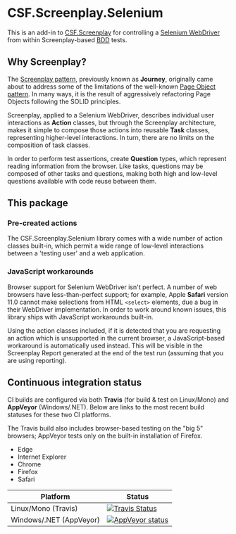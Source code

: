 # CSF.Screenplay.Selenium
This is an add-in to [CSF.Screenplay] for controlling a [Selenium WebDriver] from within Screenplay-based [BDD] tests.

[CSF.Screenplay]: https://github.com/csf-dev/CSF.Screenplay
[Selenium WebDriver]: https://www.seleniumhq.org/
[BDD]: https://en.wikipedia.org/wiki/Behavior-driven_development

## Why Screenplay?
The [Screenplay pattern], previously known as **Journey**, originally came about to address some of the limitations of the well-known [Page Object pattern]. In many ways, it is the result of aggressively refactoring Page Objects following the SOLID principles.

[Screenplay pattern]: https://www.infoq.com/articles/Beyond-Page-Objects-Test-Automation-Serenity-Screenplay
[Page Object pattern]: https://martinfowler.com/bliki/PageObject.html

Screenplay, applied to a Selenium WebDriver, describes individual user interactions as **Action** classes, but through the Screenplay architecture, makes it simple to compose those actions into reusable **Task** classes, representing higher-level interactions. In turn, there are no limits on the composition of task classes.

In order to perform test assertions, create **Question** types, which represent reading information from the browser.  Like tasks, questions may be composed of other tasks and questions, making both high and low-level questions available with code reuse between them.

## This package

### Pre-created actions
The CSF.Screenplay.Selenium library comes with a wide number of action classes built-in, which permit a wide range of low-level interactions between a 'testing user' and a web application.

### JavaScript workarounds
Browser support for Selenium WebDriver isn't perfect.  A number of web browsers have less-than-perfect support; for example, Apple **Safari** version 11.0 cannot make selections from HTML `<select>` elements, due a bug in their WebDriver implementation.  In order to work around known issues, this library ships with JavaScript workarounds built-in.

Using the action classes included, if it is detected that you are requesting an action which is unsupported in the current browser, a JavaScript-based workaround is automatically used instead.  This will be visible in the Screenplay Report generated at the end of the test run (assuming that you are using reporting).

## Continuous integration status
CI builds are configured via both **Travis** (for build & test on Linux/Mono) and **AppVeyor** (Windows/.NET).
Below are links to the most recent build statuses for these two CI platforms.

The Travis build also includes browser-based testing on the "big 5" browsers; AppVeyor tests only on the built-in installation of Firefox.

* Edge
* Internet Explorer
* Chrome
* Firefox
* Safari

Platform | Status
-------- | ------
Linux/Mono (Travis) | [![Travis Status](https://travis-ci.org/csf-dev/CSF.Screenplay.Selenium.svg?branch=master)](https://travis-ci.org/csf-dev/CSF.Screenplay.Selenium)
Windows/.NET (AppVeyor) | [![AppVeyor status](https://ci.appveyor.com/api/projects/status/y9ejfko3kflosava/branch/master?svg=true)](https://ci.appveyor.com/project/craigfowler/csf-screenplay-selenium)
